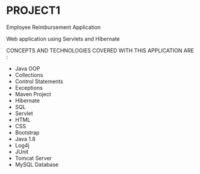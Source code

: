 # PROJECT1

Employee Reimbursement Application

Web application using Servlets and Hibernate

CONCEPTS AND TECHNOLOGIES COVERED WITH THIS APPLICATION ARE :

* Java OOP
* Collections
* Control Statements
* Exceptions
* Maven Project
* Hibernate
* SQL
* Servlet
* HTML
* CSS
* Bootstrap
* Java 1.8
* Log4j
* JUnit
* Tomcat Server
* MySQL Database
